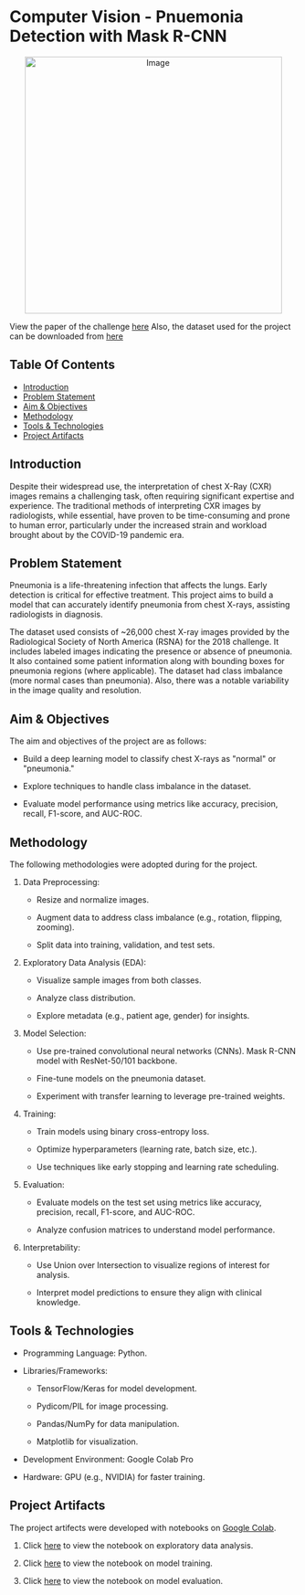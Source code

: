 # Computer Vision - Pnuemonia Detection with Mask R-CNN 
<p align="center">
<img src="https://8weeksqlchallenge.com/images/case-study-designs/2.png" alt="Image" width="450" height="450">

View the paper of the challenge [here](https://www.rsna.org/rsnai/ai-image-challenge/rsna-pneumonia-detection-challenge-2018)
Also, the dataset used for the project can be downloaded from [here]()

## Table Of Contents
  - [Introduction](#introduction)
  - [Problem Statement](#problem-statement)
  - [Aim & Objectives](#aim--objectives)
  - [Methodology](#methodology)
  - [Tools & Technologies](#tools--technologies)
  - [Project Artifacts](#project-artifacts)
  
## Introduction
Despite their widespread use, the interpretation of chest X-Ray (CXR) images remains a challenging task, often requiring significant expertise and experience. The traditional methods of interpreting CXR images by radiologists, while essential, have proven to be time-consuming and prone to human error, particularly under the increased strain and workload brought about by the COVID-19 pandemic era. 

## Problem Statement
Pneumonia is a life-threatening infection that affects the lungs. Early detection is critical for effective treatment. This project aims to build a model that can accurately identify pneumonia from chest X-rays, assisting radiologists in diagnosis.

The dataset used consists of ~26,000 chest X-ray images provided by the Radiological Society of North America (RSNA) for the 2018 challenge. It includes labeled images indicating the presence or absence of pneumonia. It also contained some patient information along with bounding boxes for pneumonia regions (where applicable). The dataset had class imbalance (more normal cases than pneumonia). Also, there was a notable variability in the image quality and resolution.

## Aim & Objectives
The aim and objectives of the project are as follows:

- Build a deep learning model to classify chest X-rays as "normal" or "pneumonia."

- Explore techniques to handle class imbalance in the dataset.

- Evaluate model performance using metrics like accuracy, precision, recall, F1-score, and AUC-ROC.

## Methodology
The following methodologies were adopted during for the project.

  1. Data Preprocessing:

      - Resize and normalize images.

      - Augment data to address class imbalance (e.g., rotation, flipping, zooming).

      - Split data into training, validation, and test sets.

  2. Exploratory Data Analysis (EDA):

      - Visualize sample images from both classes.

      - Analyze class distribution.

      - Explore metadata (e.g., patient age, gender) for insights.

  3. Model Selection:

      - Use pre-trained convolutional neural networks (CNNs). Mask R-CNN model with ResNet-50/101 backbone.

      - Fine-tune models on the pneumonia dataset.

      - Experiment with transfer learning to leverage pre-trained weights.

  4. Training:

      - Train models using binary cross-entropy loss.

      - Optimize hyperparameters (learning rate, batch size, etc.).

      - Use techniques like early stopping and learning rate scheduling.

  5. Evaluation:

      - Evaluate models on the test set using metrics like accuracy, precision, recall, F1-score, and AUC-ROC.

      - Analyze confusion matrices to understand model performance.

  6. Interpretability:

      - Use Union over Intersection to visualize regions of interest for analysis.

      - Interpret model predictions to ensure they align with clinical knowledge.

## Tools & Technologies
- Programming Language: Python.

- Libraries/Frameworks:
  
  - TensorFlow/Keras for model development.

  - Pydicom/PIL for image processing.

  - Pandas/NumPy for data manipulation.

  - Matplotlib for visualization.

- Development Environment: Google Colab Pro
     
- Hardware: GPU (e.g., NVIDIA) for faster training.

## Project Artifacts
The project artifects were developed with notebooks on [Google Colab]().

1. Click [here]() to view  the notebook on exploratory data analysis.

2. Click [here]() to view  the notebook on model training.

3. Click [here]() to view the notebook on model evaluation.

